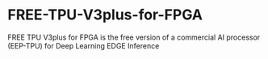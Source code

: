 # FREE-TPU-V3plus-for-FPGA
FREE TPU V3plus for FPGA is the free version of a commercial AI processor (EEP-TPU) for Deep Learning EDGE Inference
